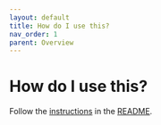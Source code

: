 ```yaml
---
layout: default
title: How do I use this?
nav_order: 1
parent: Overview
---
```


# How do I use this?

Follow the [instructions](https://github.com/web3-luoxi/grpc-gateway#usage) in the [README](https://github.com/web3-luoxi/grpc-gateway#readme).
